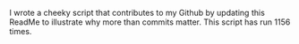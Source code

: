 I wrote a cheeky script that contributes to my Github by updating this ReadMe to illustrate why more than commits matter. This script has run 1156 times.